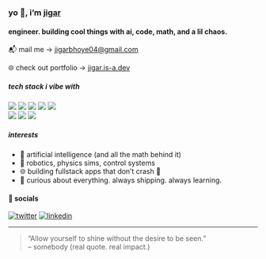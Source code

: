 <h3 align="left">yo 👋, i’m <a href="https://linkedin.com/in/jigar-bhoye-188667251/" target="_blank">jigar</a></h3>
<h4 align="left">engineer. building cool things with ai, code, math, and a lil chaos.</h4>

📬 mail me → jigarbhoye04@gmail.com

🌐 check out portfolio → [jigar.is-a.dev](https://jigarbhoye.is-a.dev/) 

<h5 align="left">tech stack i vibe with</h5>
<p>
  <img src="https://img.shields.io/badge/Javascript-F0DB4F?style=for-the-badge&labelColor=000&logo=javascript&logoColor=F0DB4F" />
  <img src="https://img.shields.io/badge/Typescript-007acc?style=for-the-badge&labelColor=000&logo=typescript&logoColor=007acc" />
  <img src="https://img.shields.io/badge/React-61DBFB?style=for-the-badge&labelColor=000&logo=react&logoColor=61DBFB" />
  <img src="https://img.shields.io/badge/Next.js-000?style=for-the-badge&logo=nextdotjs&logoColor=fff" />
  <img src="https://img.shields.io/badge/Node.js-3C873A?style=for-the-badge&labelColor=000&logo=node.js&logoColor=3C873A" />
  <br/>
  <img src="https://img.shields.io/badge/Tailwind_CSS-38B2AC?style=for-the-badge&labelColor=000&logo=tailwindcss&logoColor=38B2AC" />
  <img src="https://img.shields.io/badge/HTML-E34F26?style=for-the-badge&labelColor=000&logo=html5&logoColor=fff" />
  <img src="https://img.shields.io/badge/CSS-1572B6?style=for-the-badge&labelColor=000&logo=css3&logoColor=fff" />
</p>

<h5>interests</h5>
<ul>
  <li>🧠 artificial intelligence (and all the math behind it)</li>
  <li>📡 robotics, physics sims, control systems</li>
  <li>🌐 building fullstack apps that don’t crash 😤</li>
  <li>💭 curious about everything. always shipping. always learning.</li>
</ul>


<h4>👾 socials</h4>

[![twitter](https://img.shields.io/badge/twitter-1DA1F2?style=for-the-badge&logo=twitter&logoColor=white)](https://twitter.com/jigarbhoye04)
[![linkedin](https://img.shields.io/badge/linkedin-0A66C2?style=for-the-badge&logo=linkedin&logoColor=white)](https://linkedin.com/in/jigar-bhoye-188667251/)

---

> “Allow yourself to shine without the desire to be seen.”  
> – somebody (real quote. real impact.)

<!-- psst. you scrolled too far. you're a real one. -->

